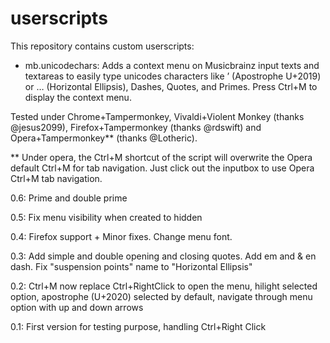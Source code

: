 # userscripts

This repository contains custom userscripts:

- mb.unicodechars: 
Adds a context menu on Musicbrainz input texts and textareas to easily type unicodes characters like ’ (Apostrophe U+2019)
or … (Horizontal Ellipsis), Dashes, Quotes, and Primes.  Press Ctrl+M to display the context menu.

Tested under Chrome+Tampermonkey, Vivaldi+Violent Monkey (thanks @jesus2099), Firefox+Tampermonkey (thanks @rdswift) and Opera+Tampermonkey** (thanks @Lotheric).

** Under opera, the Ctrl+M shortcut of the script will overwrite the Opera default Ctrl+M for tab navigation. Just click out the inputbox to use Opera Ctrl+M tab navigation.

  0.6: Prime and double prime

  0.5: Fix menu visibility when created to hidden

  0.4: Firefox support + Minor fixes. Change menu font.

  0.3: Add simple and double opening and closing quotes. Add em and & en dash. Fix "suspension points" name to "Horizontal Ellipsis"
  
  0.2: Ctrl+M now replace Ctrl+RightClick to open the menu, hilight selected option, apostrophe (U+2020) selected by default, navigate      through menu option with up and down arrows
  
  0.1: First version for testing purpose, handling Ctrl+Right Click
